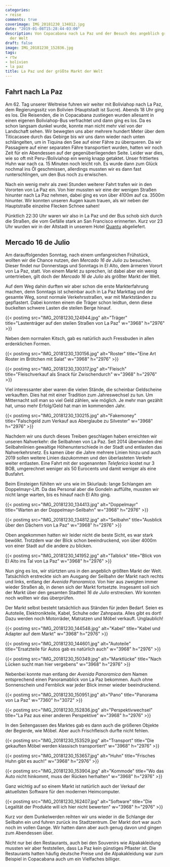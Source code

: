 ```yaml
---
categories:
- reise
comments: true
coverimage: IMG_20181230_134812.jpg
date: "2019-01-08T15:28:44-03:00"
description: Von Copacabana nach La Paz und der Besuch des angeblich größten Markts
  der Welt
draft: false
image: IMG_20181230_152836.jpg
tags:
- rtw
- bolivien
- la paz
title: La Paz und der größte Markt der Welt
---
```


## Fahrt nach La Paz

Am 62. Tag unserer Weltreise fuhren wir weiter mit Boliviahop nach La Paz, dem Regierungssitz von Bolivien (Hauptstadt ist Sucre). Abends 18 Uhr ging es los. Die Reisenden, die in Copacabana zustiegen wurden allesamt in einen eigenen Boliviahop-Bus verfrachtet und dann ging es los. Da es schon langsam dunkel wurde, konnte man nicht mehr viel von der Landschaft sehen. Wir bewegten uns aber mehrere hundert Meter über dem Titicacasee durch das Gebirge bis wir uns dann wieder nach unten schlängelten, um in Tiquina den See auf einer Fähre zu überqueren. Da wir Passagiere auf einer separaten Fähre transportiert wurden, hatten wir noch Zeit für ein Abendessen auf der gegenüberliegenden Seite. Leider war dies, wie so oft mit Peru-/Boliviahop ein wenig knapp getaktet. Unser frittiertes Huhn war nach ca. 15 Minuten noch leicht roh. Es wurde dann zum Glück nochmal ins Öl geschmissen, allerdings mussten wir es dann fast runterschlingen, um den Bus noch zu erwischen.

Nach ein wenig mehr als zwei Stunden weiterer Fahrt trafen wir in den Vororten von La Paz ein. Von hier mussten wir eine der wenigen Straßen hinunter nach La Paz nehmen, dabei ging es von über 4100m auf ca. 3500m hinunter. Wir konnten unseren Augen kaum trauen, als wir neben der Hauptstraße einzelne Flecken Schnee sahen!

Pünktlich 22:30 Uhr waren wir also in La Paz und der Bus schob sich durch die Straßen, die vom Gefälle stark an San Francisco erinnerten. Kurz vor 23 Uhr wurden wir in der Altstadt in unserem Hotel [Quantu](https://goo.gl/maps/a5gzhnKNp5s) abgeliefert.

## Mercado 16 de Julio

Am darauffolgenden Sonntag, nach einem umfangreichen Frühstück, wollten wir die Chance nutzen, den _Mercado 16 de Julio_ zu besuchen. Dieser findet nur Donnerstags und Sonntags in El Alto, dem ärmeren Vorort von La Paz, statt. Von einem Markt zu sprechen, ist dabei aber ein wenig untertrieben, gilt doch der _Mercado 16 de Julio_ als größter Markt der Welt.

Auf dem Weg dahin durften wir aber schon die erste Markterfahrung machen, denn Sonntags ist scheinbar auch in La Paz Markttag und der gesamte Weg, sonst normale Verkehrsstraßen, war mit Marktständen zu gepflastert. Dabei konnten einem die Träger schon leidtun, denn diese buckelten schwere Lasten die steilen Berge hinauf.

{{< postimg src="IMG_20181230_124944.jpg" alt="Träger" title="Lastenträger auf den steilen Straßen von La Paz" w="3968" h="2976" >}}

Neben dem normalen Kitsch, gab es natürlich auch Fressbuden in allen erdenklichen Formen.

{{< postimg src="IMG_20181230_130156.jpg" alt="Roster" title="Eine Art Roster im Brötchen mit Salat" w="3968" h="2976" >}}

{{< postimg src="IMG_20181230_130317.jpg" alt="Fleisch" title="Fleischverkauf als Snack für Zwischendurch" w="3968" h="2976" >}}

Viel interessanter aber waren die vielen Stände, die scheinbar Geldscheine verkauften. Dies hat mit einer Tradition zum Jahreswechsel zu tun. Um Mitternacht soll man so viel Geld zählen, wie möglich. Je mehr man gezählt hat, umso mehr Erfolg/Geld hat man im kommenden Jahr.

{{< postimg src="IMG_20181230_130215.jpg" alt="Fakemoney" title="Falschgeld zum Verkauf aus Aberglaube zu Silvester" w="3968" h="2976" >}}

Nachdem wir uns durch dieses Treiben geschlagen haben erreichten wir unseren Nahverkehr: die Seilbahnen von La Paz. Seit 2014 überwinden drei Seilbahnlinien gewaltige Höhenunterschiede in der Stadt und entlasten das Nahverkehrsnetz. Es kamen über die Jahre mehrere Linien hinzu und auch 2019 sollen weitere Linien dazukommen und den überlasteten Verkehr weiter entlasten. Eine Fahrt mit der sogenannten _Teleferico_ kostet nur 3 BOB, umgerechnet weniger als 50 Eurocents und damit weniger als eine Busfahrt.

Beim Einsteigen fühlten wir uns wie im Skiurlaub: lange Schlangen am Doppelmayr-Lift. Da das Personal aber die Gondeln auffüllte, mussten wir nicht lange warten, bis es hinauf nach El Alto ging.

{{< postimg src="IMG_20181230_134413.jpg" alt="Doppelmayr" title="Warten an der Doppelmayr-Seilbahn" w="3968" h="2976" >}}

{{< postimg src="IMG_20181230_134812.jpg" alt="Seilbahn" title="Ausblick über den Dächern von La Paz" w="3968" h="2976" >}}

Oben angekommen hatten wir leider nicht die beste Sicht, es war stark bewölkt. Trotzdem war der Blick schon beeindruckend, von über 4000m von einer Stadt auf die andere zu blicken.

{{< postimg src="IMG_20181230_141952.jpg" alt="Talblick" title="Blick von El Alto ins Tal von La Paz" w="3968" h="2976" >}}

Nun ging es los, wir stürtzten uns in den angeblich größten Markt der Welt. Tatsächlich erstreckte sich am Ausgang der Seilbahn der Markt nach rechts und links, entlang der _Avenida Panoramica_. Von hier aus zweigten immer wieder Straßen ab, in denen sich der Markt fortsetzte. Insgesamt soll sich der Markt über den gesamten Stadtteil _16 de Julio_ erstrecken. Wir konnten noch wollten wir das überprüfen.

Der Markt selbst besteht tatsächlich aus Ständen für jeden Bedarf. Seien es Autoteile, Elektronikteile, Kabel, Schuhe oder Zahnpasta. Alles gibt es dort! Dazu werden noch Motorräder, Matratzen und Möbel verkauft. Unglaublich!

{{< postimg src="IMG_20181230_144548.jpg" alt="Kabel" title="Kabel und Adapter auf dem Markt" w="3968" h="2976" >}}

{{< postimg src="IMG_20181230_144601.jpg" alt="Autoteile" title="Ersatzteile für Autos gab es natürlich auch" w="3968" h="2976" >}}

{{< postimg src="IMG_20181230_150349.jpg" alt="Marktlücke" title="Nach Lücken sucht man hier vergebens" w="3968" h="2976" >}}

Nebenbei konnte man entlang der _Avenida Panoramica_ dem Namen entsprechend einen Panoramablick von La Paz bekommen. Auch ohne Sonnenschein und Fernblick war jeder Blick immer wieder beeindruckend.

{{< postimg src="IMG_20181230_150951.jpg" alt="Pano" title="Panorama von La Paz" w="7360" h="3072" >}}

{{< postimg src="IMG_20181230_152836.jpg" alt="Perspektivwechsel" title="La Paz aus einer anderen Perspektive" w="3968" h="2976" >}}

In den Seitengassen des Marktes gab es dann auch die größeren Objekte der Begierde, wie Möbel. Aber auch Frischfleisch durfte nicht fehlen.

{{< postimg src="IMG_20181230_153529.jpg" alt="Transport" title="Die gekauften Möbel werden klassisch transportiert" w="3968" h="2976" >}}

{{< postimg src="IMG_20181230_153657.jpg" alt="Huhn" title="Frisches Huhn gibt es auch!" w="3968" h="2976" >}}

{{< postimg src="IMG_20181230_153904.jpg" alt="Kommode" title="Wo das Auto nicht hinkommt, muss der Rücken herhalten" w="3968" h="2976" >}}

Ganz wichtig auf so einem Markt ist natürlich auch der Verkauf der aktuellsten Software für den modernen Heimcomputer.

{{< postimg src="IMG_20181230_162407.jpg" alt="Software" title="Die Legalität der Produkte will ich hier nicht bewerten" w="3968" h="2976" >}}

Kurz vor dem Dunkelwerden reihten wir uns wieder in die Schlange der Seilbahn ein und fuhren zurück ins Stadtzentrum. Der Markt dort war auch noch im vollen Gange. Wir hatten dann aber auch genug davon und gingen zum Abendessen über.

Nicht nur bei den Restaurants, auch bei den Souvenirs wie Alpakakleidung mussten wir aber feststellen, dass La Paz kein günstiges Pflaster ist. Die Restaurants hatten häufig deutsche Preise und die Alpakakleidung war zum Beispiel in Copacabana auch um ein Vielfaches billiger.